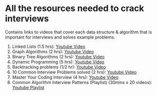 # All the resources needed to crack interviews

Contains links to videos that cover each data structure & algorithm that is important for interviews and solves example problems.

1. Linked Lists (1.5 hrs): [Youtube Video](https://www.youtube.com/watch?v=Hj_rA0dhr2I&list=PLtNNv62UFY5R8xKkwo9-0WLAnvf1ODzAx&index=6&ab_channel=freeCodeCamp.org)
2. Graph Algorithms (2 hrs): [Youtube Video](https://www.youtube.com/watch?v=tWVWeAqZ0WU&list=PLtNNv62UFY5R8xKkwo9-0WLAnvf1ODzAx&index=3&ab_channel=freeCodeCamp.org)
3. Binary Tree Algorithms (2 hrs): [Youtube Video](https://www.youtube.com/watch?v=fAAZixBzIAI&list=PLtNNv62UFY5R8xKkwo9-0WLAnvf1ODzAx&index=11&t=10s&ab_channel=freeCodeCamp.org)
4. Dynamic Programming (5 hrs): [Youtube Video](https://www.youtube.com/watch?v=oBt53YbR9Kk&list=PLtNNv62UFY5R8xKkwo9-0WLAnvf1ODzAx&index=7&ab_channel=freeCodeCamp.org)
5. Backtracking problems (1/2 hr): [Youtube Video](https://www.youtube.com/watch?v=A80YzvNwqXA&list=PLtNNv62UFY5R8xKkwo9-0WLAnvf1ODzAx&index=4&ab_channel=freeCodeCamp.org)
6. 10 Common Interview Problems solved (2 hrs): [Youtube Video](https://www.youtube.com/watch?v=Peq4GCPNC5c&list=PLtNNv62UFY5R8xKkwo9-0WLAnvf1ODzAx&index=11&ab_channel=freeCodeCamp.org)
7. Master Your Coding Interview (4 hrs): [Youtube Video](https://www.youtube.com/watch?v=iAHQopLuZ4Q&list=PLtNNv62UFY5R8xKkwo9-0WLAnvf1ODzAx&index=2&ab_channel=freeCodeCamp.org)
8. Common Algorithm Interview Patterns (Playlist) (30mins x 20 videos): [Youtube Playlist](https://www.youtube.com/playlist?list=PLxQ8cCJ6LyOYCas1Ln-L8kCBquxw20ljC)
